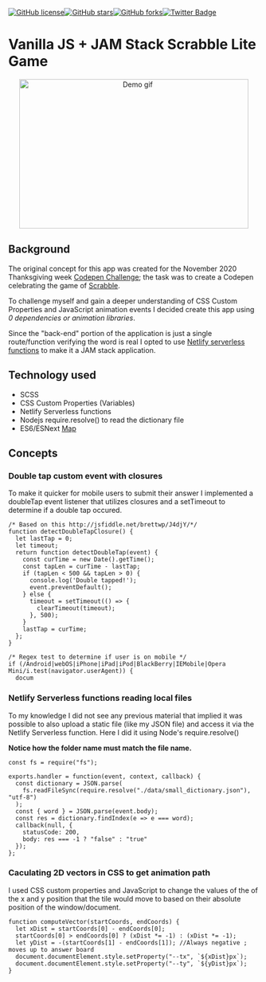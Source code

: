 [![GitHub license](https://img.shields.io/github/license/ethanny2/codePenScrabbleChallenge)](https://github.com/ethanny2/codePenScrabbleChallenge)[![GitHub stars](https://img.shields.io/github/stars/ethanny2/codePenScrabbleChallenge)](https://github.com/ethanny2/codePenScrabbleChallenge/stargazers)[![GitHub forks](https://img.shields.io/github/forks/ethanny2/codePenScrabbleChallenge)](https://github.com/ethanny2/codePenScrabbleChallenge/network)[![Twitter Badge](https://img.shields.io/badge/chat-twitter-blue.svg)](https://twitter.com/ArrayLikeObj)

# Vanilla JS + JAM Stack Scrabble Lite Game

<p align="center">
  <img width="460" height="300" src="https://media2.giphy.com/media/KzEePAHteq4F0QLprM/giphy.gif" alt="Demo gif">
</p>


## Background
The original concept for this app was created for the November 2020 Thanksgiving week [Codepen Challenge](https://codepen.io/); the task was to create a Codepen celebrating the game of [Scrabble](https://scrabble.hasbro.com/en-us).

To challenge myself and gain a deeper understanding of CSS Custom Properties and JavaScript animation events I decided create this app using *0 dependencies or animation libraries*. 

Since the "back-end" portion of the application is just a single route/function verifying the word is real I opted to use [Netlify serverless functions](https://www.netlify.com/products/functions/) to make it a JAM stack application. 

## Technology used
- SCSS
- CSS Custom Properties (Variables)
- Netlify Serverless functions
- Nodejs require.resolve() to read the dictionary file
- ES6/ESNext [Map](https://developer.mozilla.org/en-US/docs/Web/JavaScript/Reference/Global_Objects/Map)
## Concepts

### Double tap custom event with closures
To make it quicker for mobile users to submit their answer I implemented a doubleTap event listener that utilizes closures and a setTimeout to determine if a double tap occured.

```
/* Based on this http://jsfiddle.net/brettwp/J4djY/*/
function detectDoubleTapClosure() {
  let lastTap = 0;
  let timeout;
  return function detectDoubleTap(event) {
    const curTime = new Date().getTime();
    const tapLen = curTime - lastTap;
    if (tapLen < 500 && tapLen > 0) {
      console.log('Double tapped!');
      event.preventDefault();
    } else {
      timeout = setTimeout(() => {
        clearTimeout(timeout);
      }, 500);
    }
    lastTap = curTime;
  };
}

/* Regex test to determine if user is on mobile */
if (/Android|webOS|iPhone|iPad|iPod|BlackBerry|IEMobile|Opera Mini/i.test(navigator.userAgent)) {
  docum
```

### Netlify Serverless functions reading local files

To my knowledge I did not see any previous material that implied it was possible to also upload a static file (like my JSON file) and access it via the Netlify Serverless function. Here I did it using Node's require.resolve()

**Notice how the folder name must match the file name.**
```
const fs = require("fs");

exports.handler = function(event, context, callback) {
  const dictionary = JSON.parse(
    fs.readFileSync(require.resolve("./data/small_dictionary.json"), "utf-8")
  );
  const { word } = JSON.parse(event.body);
  const res = dictionary.findIndex(e => e === word);
  callback(null, {
    statusCode: 200,
    body: res === -1 ? "false" : "true"
  });
};

```
### Caculating 2D vectors in CSS to get animation path

I used CSS custom properties and JavaScript to change the values of the of the x and y position that the tile would move to based on their absolute position of the window/document. 
```
function computeVector(startCoords, endCoords) {
  let xDist = startCoords[0] - endCoords[0];
  startCoords[0] > endCoords[0] ? (xDist *= -1) : (xDist *= -1);
  let yDist = -(startCoords[1] - endCoords[1]); //Always negative ; moves up to answer board
  document.documentElement.style.setProperty("--tx", `${xDist}px`);
  document.documentElement.style.setProperty("--ty", `${yDist}px`);
}

```